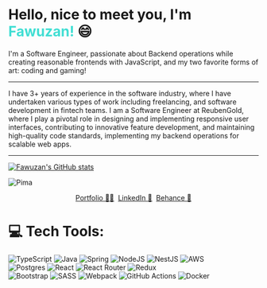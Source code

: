 <h1> Hello, nice to meet you, I'm <strong style="color:#41ded3">Fawuzan!</strong>  😄</h1>


<p> I'm a Software  Engineer, passionate about Backend operations while creating reasonable frontends with JavaScript, and my two favorite forms of art: coding and gaming!</p>
<hr>
I have 3+ years of experience in the software industry, where I have undertaken various types of work including freelancing, and software development in fintech teams. I am a Software Engineer at ReubenGold, where I play a pivotal role in designing and implementing responsive user interfaces, contributing to innovative feature development, and maintaining high-quality code standards, implementing my backend operations for scalable web apps.
<hr>


[![Fawuzan's GitHub stats](https://github-readme-stats.vercel.app/api?username=fawuzantech&hide=stars&show_icons=true&theme=dark#gh-dark-mode-only&count_private=true)](https://github.com/fawuzantech/github-readme-stats)

<p align="left"> <img src="https://komarev.com/ghpvc/?username=elcruzo&label=Profile%20views&color=0e75b6&style=flat" alt="Pima" /> </p>

<center>

[Portfolio 👨‍🎓](https:///)&nbsp;
[LinkedIn 💼](https://www.linkedin.com/in/ibrahimfawuzan/)&nbsp;
[Behance 🎨](https://www.behance.net/)

</center>


# 💻 Tech Tools:
![TypeScript](https://img.shields.io/badge/typescript-%23007ACC.svg?style=for-the-badge&logo=typescript&logoColor=white) 
![Java](https://img.shields.io/badge/java-%23ED8B00.svg?style=for-the-badge&logo=openjdk&logoColor=white) 
![Spring](https://img.shields.io/badge/spring-%236DB33F.svg?style=for-the-badge&logo=spring&logoColor=white) 
![NodeJS](https://img.shields.io/badge/node.js-6DA55F?style=for-the-badge&logo=node.js&logoColor=white)
![NestJS](https://img.shields.io/badge/nestjs-%23E0234E.svg?style=for-the-badge&logo=nestjs&logoColor=white)
![AWS](https://img.shields.io/badge/AWS-%23FF9900.svg?style=for-the-badge&logo=amazon-aws&logoColor=white)  
![Postgres](https://img.shields.io/badge/postgres-%23316192.svg?style=for-the-badge&logo=postgresql&logoColor=white)
![React](https://img.shields.io/badge/react-%2320232a.svg?style=for-the-badge&logo=react&logoColor=%2361DAFB) 
![React Router](https://img.shields.io/badge/React_Router-CA4245?style=for-the-badge&logo=react-router&logoColor=white) 
![Redux](https://img.shields.io/badge/redux-%23593d88.svg?style=for-the-badge&logo=redux&logoColor=white)  
![Bootstrap](https://img.shields.io/badge/bootstrap-%238511FA.svg?style=for-the-badge&logo=bootstrap&logoColor=white) 
![SASS](https://img.shields.io/badge/SASS-hotpink.svg?style=for-the-badge&logo=SASS&logoColor=white)
![Webpack](https://img.shields.io/badge/webpack-%238DD6F9.svg?style=for-the-badge&logo=webpack&logoColor=black)
![GitHub Actions](https://img.shields.io/badge/github%20actions-%232671E5.svg?style=for-the-badge&logo=githubactions&logoColor=white) 
![Docker](https://img.shields.io/badge/docker-%230db7ed.svg?style=for-the-badge&logo=docker&logoColor=white) 




